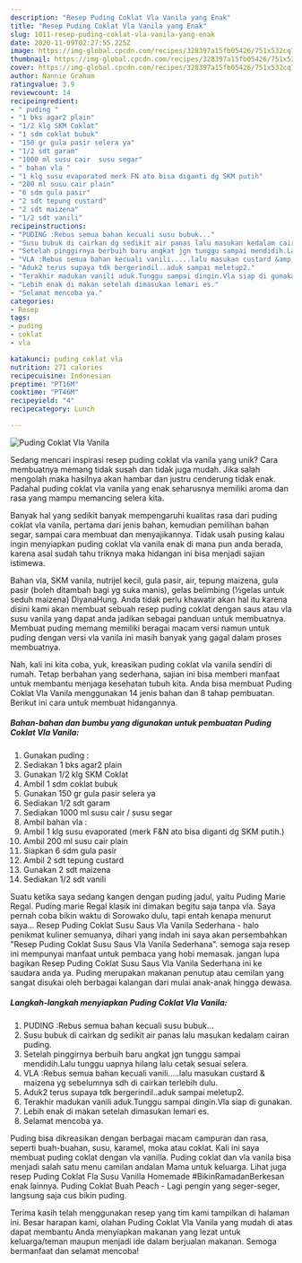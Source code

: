 ```yaml
---
description: "Resep Puding Coklat Vla Vanila yang Enak"
title: "Resep Puding Coklat Vla Vanila yang Enak"
slug: 1011-resep-puding-coklat-vla-vanila-yang-enak
date: 2020-11-09T02:27:55.225Z
image: https://img-global.cpcdn.com/recipes/328397a15fb05426/751x532cq70/puding-coklat-vla-vanila-foto-resep-utama.jpg
thumbnail: https://img-global.cpcdn.com/recipes/328397a15fb05426/751x532cq70/puding-coklat-vla-vanila-foto-resep-utama.jpg
cover: https://img-global.cpcdn.com/recipes/328397a15fb05426/751x532cq70/puding-coklat-vla-vanila-foto-resep-utama.jpg
author: Nannie Graham
ratingvalue: 3.9
reviewcount: 14
recipeingredient:
- " puding "
- "1 bks agar2 plain"
- "1/2 klg SKM Coklat"
- "1 sdm coklat bubuk"
- "150 gr gula pasir selera ya"
- "1/2 sdt garam"
- "1000 ml susu cair  susu segar"
- " bahan vla "
- "1 klg susu evaporated merk FN ato bisa diganti dg SKM putih"
- "200 ml susu cair plain"
- "6 sdm gula pasir"
- "2 sdt tepung custard"
- "2 sdt maizena"
- "1/2 sdt vanili"
recipeinstructions:
- "PUDING :Rebus semua bahan kecuali susu bubuk..."
- "Susu bubuk di cairkan dg sedikit air panas lalu masukan kedalam cairan puding."
- "Setelah pinggirnya berbuih baru angkat jgn tunggu sampai mendidih.Lalu tunggu uapnya hilang lalu cetak sesuai selera."
- "VLA :Rebus semua bahan kecuali vanili.....lalu masukan custard &amp; maizena yg sebelumnya sdh di cairkan terlebih dulu."
- "Aduk2 terus supaya tdk bergerindil..aduk sampai meletup2."
- "Terakhir madukan vanili aduk.Tunggu sampai dingin.Vla siap di gunakan."
- "Lebih enak di makan setelah dimasukan lemari es."
- "Selamat mencoba ya."
categories:
- Resep
tags:
- puding
- coklat
- vla

katakunci: puding coklat vla 
nutrition: 271 calories
recipecuisine: Indonesian
preptime: "PT16M"
cooktime: "PT46M"
recipeyield: "4"
recipecategory: Lunch

---
```



![Puding Coklat Vla Vanila](https://img-global.cpcdn.com/recipes/328397a15fb05426/751x532cq70/puding-coklat-vla-vanila-foto-resep-utama.jpg)

Sedang mencari inspirasi resep puding coklat vla vanila yang unik? Cara membuatnya memang tidak susah dan tidak juga mudah. Jika salah mengolah maka hasilnya akan hambar dan justru cenderung tidak enak. Padahal puding coklat vla vanila yang enak seharusnya memiliki aroma dan rasa yang mampu memancing selera kita.

Banyak hal yang sedikit banyak mempengaruhi kualitas rasa dari puding coklat vla vanila, pertama dari jenis bahan, kemudian pemilihan bahan segar, sampai cara membuat dan menyajikannya. Tidak usah pusing kalau ingin menyiapkan puding coklat vla vanila enak di mana pun anda berada, karena asal sudah tahu triknya maka hidangan ini bisa menjadi sajian istimewa.

Bahan vla, SKM vanila, nutrijel kecil, gula pasir, air, tepung maizena, gula pasir (boleh ditambah bagi yg suka manis), gelas belimbing (½gelas untuk seduh maizena) DiyanaHung. Anda tidak perlu khawatir akan hal itu karena disini kami akan membuat sebuah resep puding coklat dengan saus atau vla susu vanila yang dapat anda jadikan sebagai panduan untuk membuatnya. Membuat puding memang memiliki beragai macam versi namun untuk puding dengan versi vla vanila ini masih banyak yang gagal dalam proses membuatnya.


Nah, kali ini kita coba, yuk, kreasikan puding coklat vla vanila sendiri di rumah. Tetap berbahan yang sederhana, sajian ini bisa memberi manfaat untuk membantu menjaga kesehatan tubuh kita. Anda bisa membuat Puding Coklat Vla Vanila menggunakan 14 jenis bahan dan 8 tahap pembuatan. Berikut ini cara untuk membuat hidangannya.

<!--inarticleads1-->

##### Bahan-bahan dan bumbu yang digunakan untuk pembuatan Puding Coklat Vla Vanila:

1. Gunakan  puding :
1. Sediakan 1 bks agar2 plain
1. Gunakan 1/2 klg SKM Coklat
1. Ambil 1 sdm coklat bubuk
1. Gunakan 150 gr gula pasir selera ya
1. Sediakan 1/2 sdt garam
1. Sediakan 1000 ml susu cair / susu segar
1. Ambil  bahan vla :
1. Ambil 1 klg susu evaporated (merk F&amp;N ato bisa diganti dg SKM putih.)
1. Ambil 200 ml susu cair plain
1. Siapkan 6 sdm gula pasir
1. Ambil 2 sdt tepung custard
1. Gunakan 2 sdt maizena
1. Sediakan 1/2 sdt vanili


Suatu ketika saya sedang kangen dengan puding jadul, yaitu Puding Marie Regal. Puding marie Regal klasik ini dimakan begitu saja tanpa vla. Saya pernah coba bikin waktu di Sorowako dulu, tapi entah kenapa menurut saya… Resep Puding Coklat Susu Saus Vla Vanila Sederhana - halo penikmat kuliner semuanya, dihari yang indah ini saya akan persembahkan &#34;Resep Puding Coklat Susu Saus Vla Vanila Sederhana&#34;. semoga saja resep ini mempunyai manfaat untuk pembaca yang hobi memasak. jangan lupa bagikan Resep Puding Coklat Susu Saus Vla Vanila Sederhana ini ke saudara anda ya. Puding merupakan makanan penutup atau cemilan yang sangat disukai oleh berbagai kalangan dari mulai anak-anak hingga dewasa. 

<!--inarticleads2-->

##### Langkah-langkah menyiapkan Puding Coklat Vla Vanila:

1. PUDING :Rebus semua bahan kecuali susu bubuk...
1. Susu bubuk di cairkan dg sedikit air panas lalu masukan kedalam cairan puding.
1. Setelah pinggirnya berbuih baru angkat jgn tunggu sampai mendidih.Lalu tunggu uapnya hilang lalu cetak sesuai selera.
1. VLA :Rebus semua bahan kecuali vanili.....lalu masukan custard &amp; maizena yg sebelumnya sdh di cairkan terlebih dulu.
1. Aduk2 terus supaya tdk bergerindil..aduk sampai meletup2.
1. Terakhir madukan vanili aduk.Tunggu sampai dingin.Vla siap di gunakan.
1. Lebih enak di makan setelah dimasukan lemari es.
1. Selamat mencoba ya.


Puding bisa dikreasikan dengan berbagai macam campuran dan rasa, seperti buah-buahan, susu, karamel, moka atau coklat. Kali ini saya membuat puding coklat dengan vla vanilla. Puding coklat dan vla vanila bisa menjadi salah satu menu camilan andalan Mama untuk keluarga. Lihat juga resep Puding Coklat Fla Susu Vanilla Homemade #BikinRamadanBerkesan enak lainnya. Puding Coklat Buah Peach - Lagi pengin yang seger-seger, langsung saja cus bikin puding. 

Terima kasih telah menggunakan resep yang tim kami tampilkan di halaman ini. Besar harapan kami, olahan Puding Coklat Vla Vanila yang mudah di atas dapat membantu Anda menyiapkan makanan yang lezat untuk keluarga/teman maupun menjadi ide dalam berjualan makanan. Semoga bermanfaat dan selamat mencoba!
